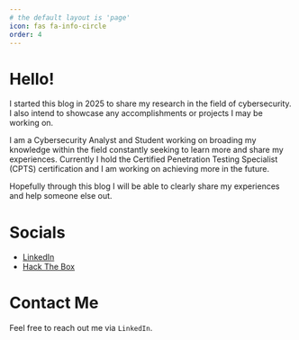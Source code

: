 ```yaml
---
# the default layout is 'page'
icon: fas fa-info-circle
order: 4
---
```


# **Hello!**

I started this blog in 2025 to share my research in the field of cybersecurity. I also intend to showcase any accomplishments or projects I may be working on.

I am a Cybersecurity Analyst and Student working on broading my knowledge within the field constantly seeking to learn more and share my experiences. Currently I hold the Certified Penetration Testing Specialist (CPTS) certification and I am working on achieving more in the future.

Hopefully through this blog I will be able to clearly share my experiences and help someone else out.

# Socials

- [LinkedIn](https://www.linkedin.com/in/andrew-adams-894668293/)
- [Hack The Box](https://app.hackthebox.com/profile/1568808)

# Contact Me

Feel free to reach out me via `LinkedIn`.
